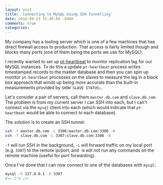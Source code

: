 ```yaml
---
layout: post
title: 'Connecting to MySQL Using SSH Tunnelling'
date: 2016-09-23 15:46:04 -0400
comments: true
categories:
---
```


My company has a tooling server which is one of a few machines that has direct firewall access to production.
That access is fairly limited though and blocks many ports (one of them being the ports we use for MySQL).

I recently wanted to set up [pt-heartbeat](https://www.percona.com/doc/percona-toolkit/2.2/pt-heartbeat.html) to monitor
replication lag for our MySQL instances. To do this a update `pt-heartbeat` process writes timestamped records to the
master database and then you can spin up monitor `pt-heartbeat` processes on the slaves to measure the lag in a black box
approach that winds up being more accurate than the built-in measurements provided by `SHOW SLAVE STATUS;`.

Let's consider a pair of servers, call them `master.db.com` and `slave.db.com`. The problem is from my current server I can
SSH into each, but I can't connect via the `mysql` client into each (which would indicate that `pt-heartbeat` would be able
to connect to each database).

The solution is to create an SSH tunnel:

```sh
ssh -f master.db.com -L 3306:master.db.com:3306 -N
ssh -f slave.db.com -L 3307:slave.db.com:3306 -N
```

`-f` will run SSH in the background, `-L` will forward traffic on my local port (e.g. `3307`) to the remote ip/port, and `-N` will
not run any commands on the remote machine (useful for port forwarding).

Once I've done that I can now connect to one of the databases with `mysql`:

```sh
mysql -h 127.0.0.1 -P 3307
#=> I'm in!
```
